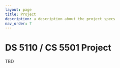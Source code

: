 ```yaml
---
layout: page
title: Project
description: a description about the project specs
nav_order: 7
---
```


# DS 5110 / CS 5501 Project

TBD

